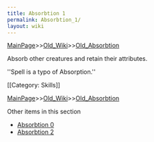 ```yaml
---
title: Absorbtion 1
permalink: Absorbtion_1/
layout: wiki
---
```


[MainPage](/keeperrl_wiki/ "wikilink")>>[Old_Wiki](/keeperrl_wiki/Old_Wiki "wikilink")>>[Old_Absorbtion](/keeperrl_wiki/Old_Absorbtion "wikilink")

Absorb other creatures and retain their attributes.

''Spell is a typo of Absorption.''

[[Category: Skills]]

[MainPage](/keeperrl_wiki/ "wikilink")>>[Old_Wiki](/keeperrl_wiki/Old_Wiki "wikilink")>>[Old_Absorbtion](/keeperrl_wiki/Old_Absorbtion "wikilink")

Other items in this section
-    [Absorbtion 0](/keeperrl_wiki/Absorbtion_0 "wikilink")
-    [Absorbtion 2](/keeperrl_wiki/Absorbtion_2 "wikilink")
